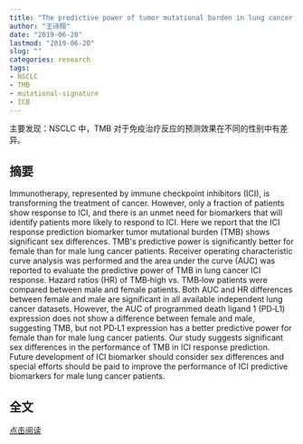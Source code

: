 ```yaml
---
title: "The predictive power of tumor mutational burden in lung cancer immunotherapy response is influenced by patients’ sex"
author: "王诗翔"
date: "2019-06-20"
lastmod: "2019-06-20"
slug: ""
categories: research
tags:
- NSCLC
- TMB
- mutational-signature
- ICB
---
```


主要发现：NSCLC 中，TMB 对于免疫治疗反应的预测效果在不同的性别中有差异。


## 摘要

Immunotherapy, represented by immune checkpoint inhibitors (ICI), is transforming the treatment of cancer. However, only a fraction of patients show response to ICI, and there is an unmet need for biomarkers that will identify patients more likely to respond to ICI. Here we report that the ICI response prediction biomarker tumor mutational burden (TMB) shows significant sex differences. TMB's predictive power is significantly better for female than for male lung cancer patients. Receiver operating characteristic curve analysis was performed and the area under the curve (AUC) was reported to evaluate the predictive power of TMB in lung cancer ICI response. Hazard ratios (HR) of TMB‐high vs. TMB‐low patients were compared between male and female patients. Both AUC and HR differences between female and male are significant in all available independent lung cancer datasets. However, the AUC of programmed death ligand 1 (PD‐L1) expression does not show a difference between female and male, suggesting TMB, but not PD‐L1 expression has a better predictive power for female than for male lung cancer patients. Our study suggests significant sex differences in the performance of TMB in ICI response prediction. Future development of ICI biomarker should consider sex differences and special efforts should be paid to improve the performance of ICI predictive biomarkers for male lung cancer patients.

## 全文

[点击阅读](https://onlinelibrary.wiley.com/doi/full/10.1002/ijc.32327)

